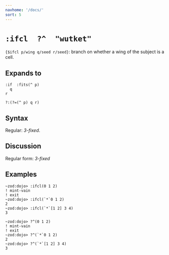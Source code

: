 ```yaml
---
navhome: '/docs/'
sort: 5
---
```


# `:ifcl  ?^  "wutket"`

`{$ifcl p/wing q/seed r/seed}`: branch on whether a wing of the subject is a
cell.

## Expands to

    :if  :fits(^ p)
      q
    r

    ?:(?=(^ p) q r)

## Syntax

Regular: *3-fixed*.

## Discussion

Regular form: *3-fixed*

## Examples

    ~zod:dojo> :ifcl(0 1 2)
    ! mint-vain
    ! exit
    ~zod:dojo> :ifcl(`*`0 1 2)
    2
    ~zod:dojo> :ifcl(`*`[1 2] 3 4)
    3

    ~zod:dojo> ?^(0 1 2)
    ! mint-vain
    ! exit
    ~zod:dojo> ?^(`*`0 1 2)
    2
    ~zod:dojo> ?^(`*`[1 2] 3 4)
    3

